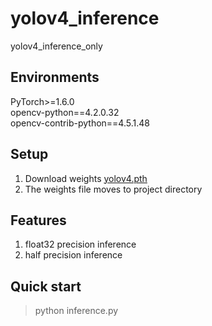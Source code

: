 # yolov4_inference
yolov4_inference_only

## Environments
PyTorch>=1.6.0  
opencv-python==4.2.0.32  
opencv-contrib-python==4.5.1.48  

## Setup
1. Download weights [yolov4.pth](https://github.com/jhcnode/yolov4_inference/releases/download/1.0/yolov4.pth)
2. The weights file moves to project directory 
 
## Features
1. float32 precision inference 
2. half precision inference

## Quick start
> python inference.py
 

